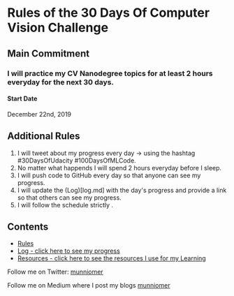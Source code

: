 # Rules of the 30 Days Of Computer Vision Challenge

## Main Commitment
### I will practice my CV Nanodegree topics for at least 2 hours everyday for the next 30 days.

#### Start Date
December 22nd, 2019

## Additional Rules
1. I will tweet about my progress every day -> using the hashtag #30DaysOfUdacity #100DaysOfMLCode.
2. No matter what happends I will spend 2 hours everyday before I sleep.
3. I will push code to GitHub every day so that anyone can see my progress.
4. I will update the (Log)[log.md] with the day's progress and provide a link so that others can see my progress.
5. I will follow the schedule strictly . 

## Contents

* [Rules](rules.md)
* [Log - click here to see my progress](log.md)
* [Resources - click here to see the resources I use for my Learning](resources.md)

Follow me on Twitter: [munniomer](https://twitter.com/munniomer)

Follow me on Medium where I post my blogs [munniomer](https://medium.com/@munniomer)

